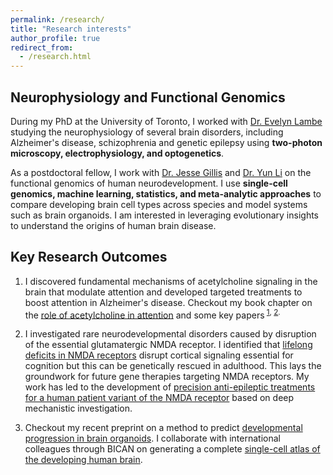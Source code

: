 ```yaml
---
permalink: /research/
title: "Research interests"
author_profile: true
redirect_from: 
  - /research.html
---
```


## Neurophysiology and Functional Genomics 
During my PhD at the University of Toronto, I worked with [Dr. Evelyn Lambe](https://scholar.google.com/citations?user=VsXQD8oAAAAJ&hl=en) studying the neurophysiology of several brain disorders, including  Alzheimer's disease, schizophrenia and genetic epilepsy using <b>two-photon microscopy, electrophysiology, and optogenetics</b>. 

As a postdoctoral fellow, I work with [Dr. Jesse Gillis](https://thedonnellycentre.utoronto.ca/faculty/jesse-gillis) and [Dr. Yun Li](https://lab.research.sickkids.ca/li/) on the functional genomics of human neurodevelopment. I use <b>single-cell genomics, machine learning, statistics, and meta-analytic approaches</b> to compare developing brain cell types across species and model systems such as brain organoids. I am interested in leveraging evolutionary insights to understand the origins of human brain disease. 

## Key Research Outcomes
1. I discovered fundamental mechanisms of acetylcholine signaling in the brain that modulate attention and developed targeted treatments to boost attention in Alzheimer's disease. Checkout my book chapter on the [role of acetylcholine in attention](https://link.springer.com/chapter/10.1007/7854_2020_138) and some key papers<sup> [1](https://www.jneurosci.org/content/jneuro/40/38/7255.full.pdf), [2](https://www.nature.com/articles/s41386-023-01531-5).</sup> 

2. I investigated rare neurodevelopmental disorders caused by disruption of the essential glutamatergic NMDA receptor. I identified that [lifelong deficits in NMDA receptors](https://www.nature.com/articles/s41386-023-01619-y) disrupt cortical signaling essential for cognition but this can be genetically rescued in adulthood. This lays the groundwork for future gene therapies targeting NMDA receptors. My work has led to the development of [precision anti-epileptic treatments for a human patient variant of the NMDA receptor](https://www.biorxiv.org/content/10.1101/2024.11.01.619946v2) based on deep mechanistic investigation.

3. Checkout my recent preprint on a method to predict [developmental progression in brain organoids](https://www.biorxiv.org/content/10.1101/2025.02.24.639936v1). I collaborate with international colleagues through BICAN on generating a complete [single-cell atlas of the developing human brain](https://www.portal.brain-bican.org/).